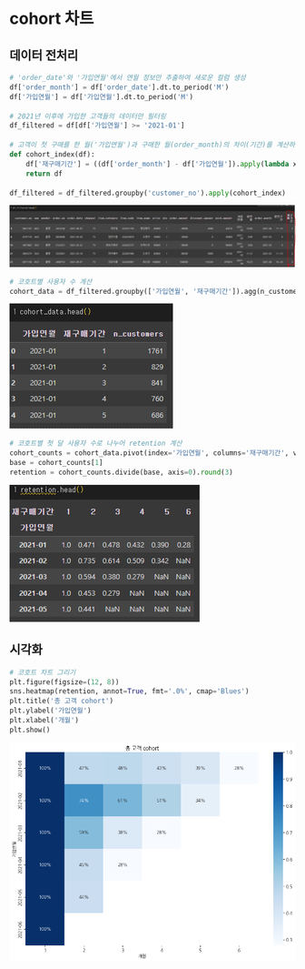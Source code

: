 # cohort 차트
## 데이터 전처리
```python
# 'order_date'와 '가입연월'에서 연월 정보만 추출하여 새로운 컬럼 생성
df['order_month'] = df['order_date'].dt.to_period('M')
df['가입연월'] = df['가입연월'].dt.to_period('M')

# 2021년 이후에 가입한 고객들의 데이터만 필터링
df_filtered = df[df['가입연월'] >= '2021-01']

# 고객이 첫 구매를 한 월('가입연월')과 구매한 월(order_month)의 차이(기간)를 계산하여 재구매 기간 컬럼 생성
def cohort_index(df):
    df['재구매기간'] = ((df['order_month'] - df['가입연월']).apply(lambda x: x.n)) + 1
    return df

df_filtered = df_filtered.groupby('customer_no').apply(cohort_index)
```
![alt text](python\sklearn\이미지\image-1.png)
```python
# 코호트별 사용자 수 계산
cohort_data = df_filtered.groupby(['가입연월', '재구매기간']).agg(n_customers=('customer_no', 'nunique')).reset_index()
```
![alt text](python\sklearn\이미지\image-2.png)
```python
# 코호트별 첫 달 사용자 수로 나누어 retention 계산
cohort_counts = cohort_data.pivot(index='가입연월', columns='재구매기간', values='n_customers')
base = cohort_counts[1]
retention = cohort_counts.divide(base, axis=0).round(3)
```
![alt text](python\sklearn\이미지\image-3.png)
## 시각화
```python
# 코호트 차트 그리기
plt.figure(figsize=(12, 8))
sns.heatmap(retention, annot=True, fmt='.0%', cmap='Blues')
plt.title('총 고객 cohort')
plt.ylabel('가입연월')
plt.xlabel('개월')
plt.show()
```
![alt text](python\sklearn\이미지\image.png)